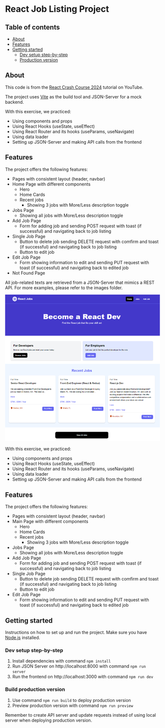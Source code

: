 # React Job Listing Project

## Table of contents
- [About](#about)
- [Features](#features)
- [Getting started](#getting-started)
  - [Dev setup step-by-step](#dev-setup-step-by-step)
  - [Production version](#production-version)

## About

This code is from the [React Crash Course 2024](https://www.youtube.com/watch?v=LDB4uaJ87e0) tutorial on YouTube.

The project uses [Vite](https://vitejs.dev/) as the build tool and JSON-Server for a mock backend.

With this exercise, we practiced:
- Using components and props
- Using React Hooks (useState, useEffect)
- Using React Router and its hooks (useParams, useNavigate)
- Using data loader
- Setting up JSON-Server and making API calls from the frontend

## Features

The project offers the following features:

- Pages with consistent layout (header, navbar)
- Home Page with different components
  - Hero
  - Home Cards
  - Recent jobs
    - Showing 3 jobs with More/Less description toggle
- Jobs Page
    - Showing all jobs with More/Less description toggle
- Add Job Page
    - Form for adding job and sending POST request with toast (if successful) and navigating back to job listing
- Single Job Page
    - Button to delete job sending DELETE request with comfirm and toast (if successful) and navigating back to job listing
    - Button to edit job
- Edit Job Page
    - Form showing information to edit and sending PUT request with toast (if successful) and navigating back to edited job
- Not Found Page

All job-related texts are retrieved from a JSON-Server that mimics a REST API. For more examples, please refer to the images folder.

![Home Page](./images/HomePage.png)

With this exercise, we practiced:
- Using components and props
- Using React Hooks (useState, useEffect)
- Using React Router and its hooks (useParams, useNavigate)
- Using data loader
- Setting up JSON-Server and making API calls from the frontend

## Features

The project offers the following features:

- Pages with consistent layout (header, navbar)
- Main Page with different components
  - Hero
  - Home Cards
  - Recent jobs
    - Showing 3 jobs with More/Less description toggle
- Jobs Page
    - Showing all jobs with More/Less description toggle
- Add Job Page
    - Form for adding job and sending POST request with toast (if successful) and navigating back to job listing
- Single Job Page
    - Button to delete job sending DELETE request with comfirm and toast (if successful) and navigating back to job listing
    - Button to edit job
- Edit Job Page
    - Form showing information to edit and sending PUT request with toast (if successful) and navigating back to edited job

## Getting started

Instructions on how to set up and run the project. Make sure you have [Node.js](https://nodejs.org/) installed.

### Dev setup step-by-step

1. Install dependencies with command `npm install`
2. Run JSON Server on http://localhost:8000 with command `npm run server`
2. Run the frontend on http://localhost:3000 with command `npm run dev`

### Build production version

1. Use command `npm run build` to deploy production version
2. Preview production version with command `npm run preview`

Remember to create API server and update requests instead of using local server when deploying production version.
